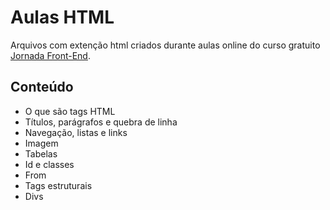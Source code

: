 # Aulas HTML
Arquivos com extenção html criados durante aulas online do curso gratuito [Jornada Front-End](https://www.youtube.com/watch?v=j_lSgjAODos&list=PLMy95_4XE08MRsQvaSQnHzyooNevGTNtS).
## Conteúdo 
* O que são tags HTML
* Títulos, parágrafos e quebra de linha
* Navegação, listas e links
* Imagem
* Tabelas
* Id e classes
* From
* Tags estruturais
* Divs
